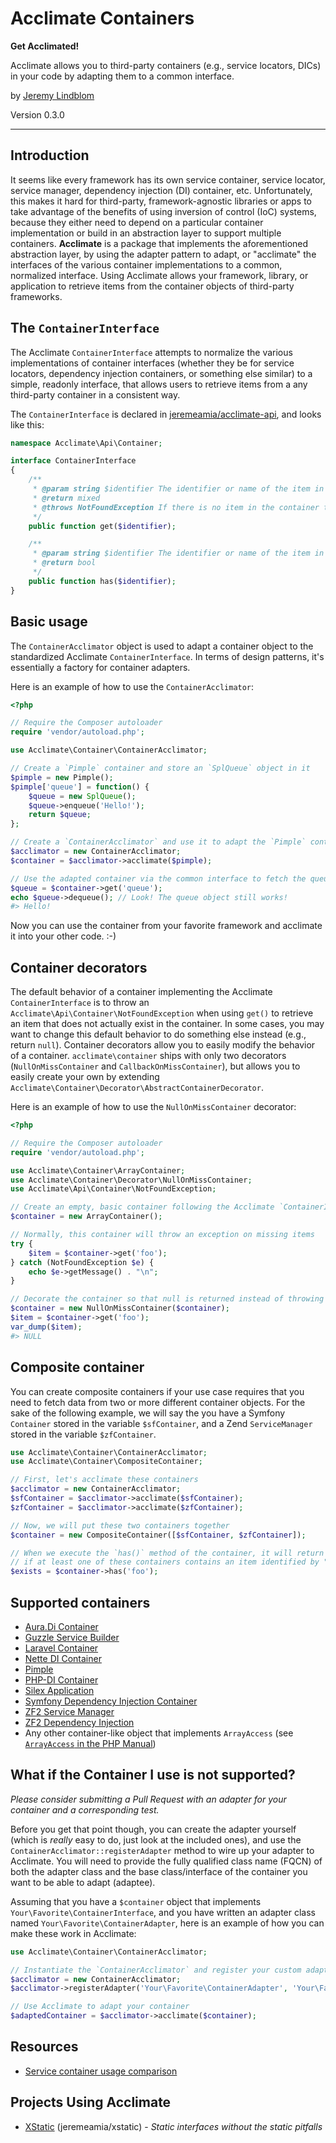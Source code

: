 # Acclimate Containers

**Get Acclimated!**

Acclimate allows you to third-party containers (e.g., service locators, DICs) in your code by adapting them to a
common interface.

by [Jeremy Lindblom](https://twitter.com/jeremeamia)

Version 0.3.0

-----

## Introduction

It seems like every framework has its own service container, service locator, service manager, dependency injection (DI)
container, etc. Unfortunately, this makes it hard for third-party, framework-agnostic libraries or apps to take
advantage of the benefits of using inversion of control (IoC) systems, because they either need to depend on a
particular container implementation or build in an abstraction layer to support multiple containers. **Acclimate** is a
package that implements the aforementioned abstraction layer, by using the adapter pattern to adapt, or "acclimate" the
interfaces of the various container implementations to a common, normalized interface. Using Acclimate allows your
framework, library, or application to retrieve items from the container objects of third-party frameworks.

## The `ContainerInterface`

The Acclimate `ContainerInterface` attempts to normalize the various implementations of container interfaces (whether
they be for service locators, dependency injection containers, or something else similar) to a simple, readonly
interface, that allows users to retrieve items from a any third-party container in a consistent way.

The `ContainerInterface` is declared in [jeremeamia/acclimate-api](https://github.com/jeremeamia/acclimate-container),
and looks like this:

```php
namespace Acclimate\Api\Container;

interface ContainerInterface
{
    /**
     * @param string $identifier The identifier or name of the item in the container
     * @return mixed
     * @throws NotFoundException If there is no item in the container that matches the provided name
     */
    public function get($identifier);

    /**
     * @param string $identifier The identifier or name of the item in the container
     * @return bool
     */
    public function has($identifier);
}
```

## Basic usage

The `ContainerAcclimator` object is used to adapt a container object to the standardized Acclimate `ContainerInterface`.
In terms of design patterns, it's essentially a factory for container adapters.

Here is an example of how to use the `ContainerAcclimator`:

```php
<?php

// Require the Composer autoloader
require 'vendor/autoload.php';

use Acclimate\Container\ContainerAcclimator;

// Create a `Pimple` container and store an `SplQueue` object in it
$pimple = new Pimple();
$pimple['queue'] = function() {
    $queue = new SplQueue();
    $queue->enqueue('Hello!');
    return $queue;
};

// Create a `ContainerAcclimator` and use it to adapt the `Pimple` container to the Acclimate `ContainerInterface`
$acclimator = new ContainerAcclimator;
$container = $acclimator->acclimate($pimple);

// Use the adapted container via the common interface to fetch the queue object
$queue = $container->get('queue');
echo $queue->dequeue(); // Look! The queue object still works!
#> Hello!
```

Now you can use the container from your favorite framework and acclimate it into your other code. :-)

## Container decorators

The default behavior of a container implementing the Acclimate `ContainerInterface` is to throw an `Acclimate\Api\Container\NotFoundException` when using `get()` to retrieve an item that does not actually exist in
the container. In some cases, you may want to change this default behavior to do something else instead (e.g., return
`null`). Container decorators allow you to easily modify the behavior of a container. `acclimate\container` ships with
only two decorators (`NullOnMissContainer` and `CallbackOnMissContainer`), but allows you to easily
create your own by extending `Acclimate\Container\Decorator\AbstractContainerDecorator`.

Here is an example of how to use the `NullOnMissContainer` decorator:

```php
<?php

// Require the Composer autoloader
require 'vendor/autoload.php';

use Acclimate\Container\ArrayContainer;
use Acclimate\Container\Decorator\NullOnMissContainer;
use Acclimate\Api\Container\NotFoundException;

// Create an empty, basic container following the Acclimate `ContainerInterface`
$container = new ArrayContainer();

// Normally, this container will throw an exception on missing items
try {
    $item = $container->get('foo');
} catch (NotFoundException $e) {
    echo $e->getMessage() . "\n";
}

// Decorate the container so that null is returned instead of throwing an exception
$container = new NullOnMissContainer($container);
$item = $container->get('foo');
var_dump($item);
#> NULL
```

## Composite container

You can create composite containers if your use case requires that you need to fetch data from two or more different
container objects. For the sake of the following example, we will say the you have a Symfony `Container` stored in the
variable `$sfContainer`, and a Zend `ServiceManager` stored in the variable `$zfContainer`.

```php
use Acclimate\Container\ContainerAcclimator;
use Acclimate\Container\CompositeContainer;

// First, let's acclimate these containers
$acclimator = new ContainerAcclimator;
$sfContainer = $acclimator->acclimate($sfContainer);
$zfContainer = $acclimator->acclimate($zfContainer);

// Now, we will put these two containers together
$container = new CompositeContainer([$sfContainer, $zfContainer]);

// When we execute the `has()` method of the container, it will return `true`
// if at least one of these containers contains an item identified by "foo"
$exists = $container->has('foo');
```

## Supported containers

* [Aura.Di Container](https://github.com/auraphp/Aura.Di/blob/develop/src/Aura/Di/ContainerInterface.php)
* [Guzzle Service Builder](https://github.com/guzzle/service/blob/master/Builder/ServiceBuilderInterface.php)
* [Laravel Container](https://github.com/laravel/framework/blob/master/src/Illuminate/Container/Container.php)
* [Nette DI Container](https://github.com/nette/nette/blob/master/Nette/DI/Container.php)
* [Pimple](https://github.com/fabpot/Pimple/blob/master/lib/Pimple.php)
* [PHP-DI Container](https://github.com/mnapoli/PHP-DI/blob/master/src/DI/Container.php)
* [Silex Application](https://github.com/fabpot/Silex/blob/master/src/Silex/Application.php)
* [Symfony Dependency Injection Container](https://github.com/symfony/symfony/blob/master/src/Symfony/Component/DependencyInjection/ContainerInterface.php)
* [ZF2 Service Manager](https://github.com/zendframework/zf2/blob/master/library/Zend/ServiceManager/ServiceLocatorInterface.php)
* [ZF2 Dependency Injection](https://github.com/zendframework/zf2/blob/master/library/Zend/Di/ServiceLocatorInterface.php)
* Any other container-like object that implements `ArrayAccess` (see [`ArrayAccess` in the PHP Manual](http://php.net/manual/en/class.arrayaccess.php))

## What if the Container I use is not supported?

*Please consider submitting a Pull Request with an adapter for your container and a corresponding test.*

Before you get that point though, you can create the adapter yourself (which is *really* easy to do, just look at the
included ones), and use the `ContainerAcclimator::registerAdapter` method to wire up your adapter to Acclimate. You
will need to provide the fully qualified class name (FQCN) of both the adapter class and the base class/interface of the
container you want to be able to adapt (adaptee).

Assuming that you have a `$container` object that implements `Your\Favorite\ContainerInterface`, and you have written an
adapter class named `Your\Favorite\ContainerAdapter`, here is an example of how you can make these work in Acclimate:

```php
use Acclimate\Container\ContainerAcclimator;

// Instantiate the `ContainerAcclimator` and register your custom adapter
$acclimator = new ContainerAcclimator;
$acclimator->registerAdapter('Your\Favorite\ContainerAdapter', 'Your\Favorite\ContainerInterface');

// Use Acclimate to adapt your container
$adaptedContainer = $acclimator->acclimate($container);
```

## Resources

* [Service container usage comparison](https://gist.github.com/mnapoli/6159681)

## Projects Using Acclimate

* [XStatic](https://github.com/jeremeamia/xstatic) (jeremeamia/xstatic) - *Static interfaces without the static pitfalls*
